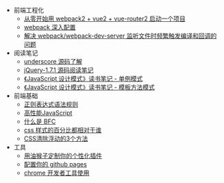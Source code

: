 + 前端工程化
  + [从零开始用 webpack2 + vue2 + vue-router2 启动一个项目](https://github.com/liuyuanyangscript/blog/issues/1)
  + [webpack 深入配置](https://github.com/liuyuanyangscript/blog/issues/2)
  + [解决 webpack/webpack-dev-server 监听文件时频繁触发编译和回调的问题](https://github.com/liuyuanyangscript/blog/issues/3)
+ 阅读笔记
  + [underscore 源码了解](https://github.com/liuyuanyangscript/blog/issues/5)
  + [jQuery-1.7.1 源码阅读笔记](https://github.com/liuyuanyangscript/blog/issues/9)
  + [《JavaScript 设计模式》读书笔记 - 单例模式](https://github.com/liuyuanyangscript/blog/issues/14)
  + [《JavaScript 设计模式》读书笔记 - 模板方法模式](https://github.com/liuyuanyangscript/blog/issues/15)
+ 前端基础
  + [正则表达式语法规则](https://github.com/liuyuanyangscript/blog/issues/7)
  + [高性能JavaScript](https://github.com/liuyuanyangscript/blog/issues/12)
  + [什么是 BFC](https://github.com/liuyuanyangscript/blog/issues/16)
  + [css 样式的百分比都相对于谁](https://github.com/liuyuanyangscript/blog/issues/18)
  + [CSS清除浮动的3个方法](https://github.com/liuyuanyangscript/blog/issues/17)
+ 工具
  + [用油猴子定制你的个性化插件](https://github.com/liuyuanyangscript/blog/issues/8)
  + [配置你的 github pages](https://github.com/liuyuanyangscript/blog/issues/10)
  + [chrome 开发者工具使用](https://github.com/liuyuanyangscript/blog/issues/11)
